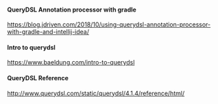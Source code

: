 #### QueryDSL Annotation processor with gradle
https://blog.jdriven.com/2018/10/using-querydsl-annotation-processor-with-gradle-and-intellij-idea/

#### Intro to querydsl
https://www.baeldung.com/intro-to-querydsl

#### QueryDSL Reference
http://www.querydsl.com/static/querydsl/4.1.4/reference/html/
